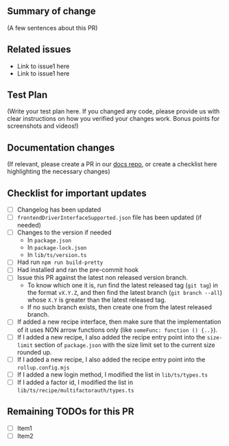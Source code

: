 ## Summary of change

(A few sentences about this PR)

## Related issues

-   Link to issue1 here
-   Link to issue1 here

## Test Plan

(Write your test plan here. If you changed any code, please provide us with clear instructions on how you verified your changes work. Bonus points for screenshots and videos!)

## Documentation changes

(If relevant, please create a PR in our [docs repo](https://github.com/supertokens/docs), or create a checklist here highlighting the necessary changes)

## Checklist for important updates

-   [ ] Changelog has been updated
-   [ ] `frontendDriverInterfaceSupported.json` file has been updated (if needed)
-   [ ] Changes to the version if needed
    -   In `package.json`
    -   In `package-lock.json`
    -   In `lib/ts/version.ts`
-   [ ] Had run `npm run build-pretty`
-   [ ] Had installed and ran the pre-commit hook
-   [ ] Issue this PR against the latest non released version branch.
    -   To know which one it is, run find the latest released tag (`git tag`) in the format `vX.Y.Z`, and then find the latest branch (`git branch --all`) whose `X.Y` is greater than the latest released tag.
    -   If no such branch exists, then create one from the latest released branch.
-   [ ] If added a new recipe interface, then make sure that the implementation of it uses NON arrow functions only (like `someFunc: function () {..}`).
-   [ ] If I added a new recipe, I also added the recipe entry point into the `size-limit` section of `package.json` with the size limit set to the current size rounded up.
-   [ ] If I added a new recipe, I also added the recipe entry point into the `rollup.config.mjs`
-   [ ] If I added a new login method, I modified the list in `lib/ts/types.ts`
-   [ ] If I added a factor id, I modified the list in `lib/ts/recipe/multifactorauth/types.ts`

## Remaining TODOs for this PR

-   [ ] Item1
-   [ ] Item2
